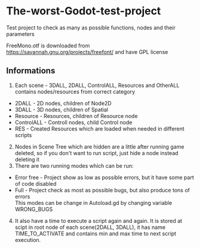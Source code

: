 # The-worst-Godot-test-project
Test project to check as many as possible functions, nodes and their parameters

FreeMono.otf is downloaded from https://savannah.gnu.org/projects/freefont/ and have GPL license  
## Informations
1. Each scene - 3DALL, 2DALL, ControlALL, Resources and OtherALL contains nodes/resources from correct category  
- 2DALL - 2D nodes, children of Node2D  
- 3DALL - 3D nodes, children of Spatial  
- Resource - Resources, children of Resource node  
- ControlALL - Controll nodes, child Control node  
- RES - Created Resources which are loaded when needed in different scripts  
2. Nodes in Scene Tree which are hidden are a little after running game deleted, so if you don't want to run script, just hide a node instead deleting it
3. There are two running modes which can be run:
- Error free - Project show as low as possible errors, but it have some part of code disabled
- Full - Project check as most as possible bugs, but also produce tons of errors  
This modes can be change in Autoload.gd by changing variable WRONG_BUGS
4. It also have a time to execute a script again and again. It is stored at scipt in root node of each scene(2DALL, 3DALL), it has name TIME_TO_ACTIVATE and contains min and max time to next script execution.
